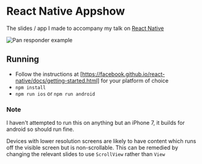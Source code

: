# React Native Appshow

The slides / app I made to accompany my talk on [React Native](https://facebook.github.io/react-native/)

![Pan responder example](cat-pan-responder.gif)

## Running
- Follow the instructions at [https://facebook.github.io/react-native/docs/getting-started.html] for your platform of choice
- `npm install`
- `npm run ios` or `npm run android`

### Note
I haven't attempted to run this on anything but an iPhone 7, it builds for android so should run fine.

Devices with lower resolution screens are likely to have content which runs off the visible screen but is non-scrollable. This can be remedied by changing the relevant slides to use `ScrollView` rather than `View`
